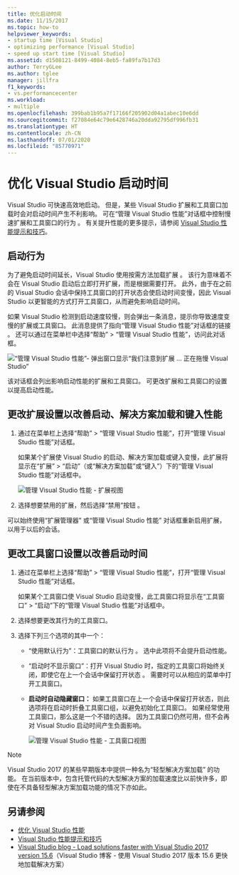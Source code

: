 ```yaml
---
title: 优化启动时间
ms.date: 11/15/2017
ms.topic: how-to
helpviewer_keywords:
- startup time [Visual Studio]
- optimizing performance [Visual Studio]
- speed up start time [Visual Studio]
ms.assetid: d1508121-8499-4084-8eb5-fa89fa7b17d3
author: TerryGLee
ms.author: tglee
manager: jillfra
f1_keywords:
- vs.performancecenter
ms.workload:
- multiple
ms.openlocfilehash: 399bab1b95a7f17166f205902d04a1abec10e6dd
ms.sourcegitcommit: f27084e64c79e6428746a20dda92795df996fb31
ms.translationtype: HT
ms.contentlocale: zh-CN
ms.lasthandoff: 07/01/2020
ms.locfileid: "85770971"
---
```

# <a name="optimize-visual-studio-startup-time"></a>优化 Visual Studio 启动时间

Visual Studio 可快速高效地启动。 但是，某些 Visual Studio 扩展和工具窗口加载时会对启动时间产生不利影响。 可在“管理 Visual Studio 性能”对话框中控制慢速扩展和工具窗口的行为  。 有关提升性能的更多提示，请参阅 [Visual Studio 性能提示和技巧](../ide/visual-studio-performance-tips-and-tricks.md)。

## <a name="startup-behavior"></a>启动行为

为了避免启动时间延长，Visual Studio 使用按需方法加载扩展  。 该行为意味着不会在 Visual Studio 启动后立即打开扩展，而是根据需要打开。 此外，由于在之前的 Visual Studio 会话中保持工具窗口的打开状态会使启动时间变慢，因此 Visual Studio 以更智能的方式打开工具窗口，从而避免影响启动时间。

如果 Visual Studio 检测到启动速度较慢，则会弹出一条消息，提示你导致速度变慢的扩展或工具窗口。 此消息提供了指向“管理 Visual Studio 性能”对话框的链接  。 还可以通过在菜单栏中选择“帮助” > “管理 Visual Studio 性能”，访问此对话框。

![“管理 Visual Studio 性能”- 弹出窗口显示“我们注意到扩展 ... 正在拖慢 Visual Studio”](../ide/media/vside_perfdialog_popup.png)

该对话框会列出影响启动性能的扩展和工具窗口。 可更改扩展和工具窗口的设置以提高启动性能。

## <a name="to-change-extension-settings-to-improve-startup-solution-load-and-typing-performance"></a><a name="extensions" />更改扩展设置以改善启动、解决方案加载和键入性能

1. 通过在菜单栏上选择“帮助” > “管理 Visual Studio 性能”，打开“管理 Visual Studio 性能”对话框。

    如果某个扩展使 Visual Studio 的启动、解决方案加载或键入变慢，此扩展将显示在“扩展” > “启动”（或“解决方案加载”或“键入”）下的“管理 Visual Studio 性能”对话框中。

    ![管理 Visual Studio 性能 - 扩展视图](../ide/media/vside_perfdialog_extensions.png)

2. 选择想要禁用的扩展，然后选择“禁用”按钮  。

可以始终使用“扩展管理器”  或“管理 Visual Studio 性能”  对话框重新启用扩展，以用于以后的会话。

## <a name="to-change-tool-window-settings-to-improve-startup-time"></a><a name="tool-windows" />更改工具窗口设置以改善启动时间

1. 通过在菜单栏上选择“帮助” > “管理 Visual Studio 性能”，打开“管理 Visual Studio 性能”对话框。

    如果某个工具窗口使 Visual Studio 启动变慢，此工具窗口将显示在“工具窗口” > “启动”下的“管理 Visual Studio 性能”对话框中。

2. 选择想要更改其行为的工具窗口。

3. 选择下列三个选项的其中一个：

   - “使用默认行为”：工具窗口的默认行为  。 选中此项将不会提升启动性能。

   - “启动时不显示窗口”：打开 Visual Studio 时，指定的工具窗口将始终关闭，即使它在上一个会话中保留打开状态  。 需要时可以从相应的菜单中打开工具窗口。

   - **启动时自动隐藏窗口：** 如果工具窗口在上一个会话中保留打开状态，则此选项将在启动时折叠工具窗口组，以避免初始化工具窗口。 如果经常使用工具窗口，那么这是一个不错的选择。 因为工具窗口仍然可用，但不会再对 Visual Studio 启动时间产生负面影响。

     ![管理 Visual Studio 性能 - 工具窗口视图](../ide/media/vside_perfdialog_toolwindows.png)

> [!NOTE]
> Visual Studio 2017 的某些早期版本中提供一种名为“轻型解决方案加载”  的功能。 在当前版本中，包含托管代码的大型解决方案的加载速度比以前快许多，即使在不具备轻型解决方案加载功能的情况下亦如此。

## <a name="see-also"></a>另请参阅

- [优化 Visual Studio 性能](../ide/optimize-visual-studio-performance.md)
- [Visual Studio 性能提示和技巧](../ide/visual-studio-performance-tips-and-tricks.md)
- [Visual Studio blog - Load solutions faster with Visual Studio 2017 version 15.6](https://devblogs.microsoft.com/visualstudio/load-solutions-faster-with-visual-studio-2017-version-15-6/)（Visual Studio 博客 - 使用 Visual Studio 2017 版本 15.6 更快地加载解决方案）

